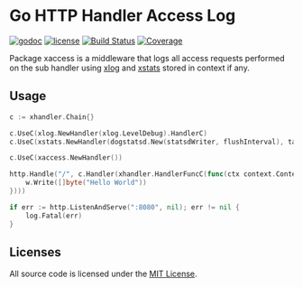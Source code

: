 # Go HTTP Handler Access Log

[![godoc](http://img.shields.io/badge/godoc-reference-blue.svg?style=flat)](https://godoc.org/github.com/rs/xaccess) [![license](http://img.shields.io/badge/license-MIT-red.svg?style=flat)](https://raw.githubusercontent.com/rs/xaccess/master/LICENSE) [![Build Status](https://travis-ci.org/rs/xaccess.svg)](https://travis-ci.org/rs/xaccess) [![Coverage](http://gocover.io/_badge/github.com/rs/xaccess)](http://gocover.io/github.com/rs/xaccess)

Package xaccess is a middleware that logs all access requests performed on the sub handler using [xlog](https://github.com/rs/xlog) and [xstats](https://github.com/rs/xstats) stored in context if any.

## Usage

```go
c := xhandler.Chain{}

c.UseC(xlog.NewHandler(xlog.LevelDebug).HandlerC)
c.UseC(xstats.NewHandler(dogstatsd.New(statsdWriter, flushInterval), tags))

c.UseC(xaccess.NewHandler())

http.Handle("/", c.Handler(xhandler.HandlerFuncC(func(ctx context.Context, w http.ResponseWriter, r *http.Request) {
    w.Write([]byte("Hello World"))
})))

if err := http.ListenAndServe(":8080", nil); err != nil {
    log.Fatal(err)
}
```

## Licenses

All source code is licensed under the [MIT License](https://raw.github.com/rs/xlog/master/LICENSE).
